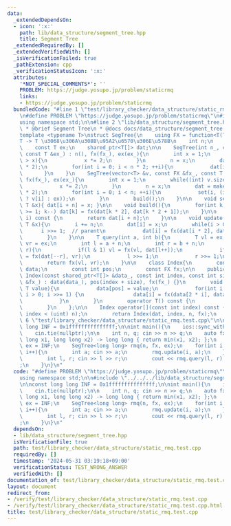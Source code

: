 ```yaml
---
data:
  _extendedDependsOn:
  - icon: ':x:'
    path: lib/data_structure/segment_tree.hpp
    title: Segment Tree
  _extendedRequiredBy: []
  _extendedVerifiedWith: []
  _isVerificationFailed: true
  _pathExtension: cpp
  _verificationStatusIcon: ':x:'
  attributes:
    '*NOT_SPECIAL_COMMENTS*': ''
    PROBLEM: https://judge.yosupo.jp/problem/staticrmq
    links:
    - https://judge.yosupo.jp/problem/staticrmq
  bundledCode: "#line 1 \"test/library_checker/data_structure/static_rmq.test.cpp\"\
    \n#define PROBLEM \"https://judge.yosupo.jp/problem/staticrmq\"\n#include <bits/stdc++.h>\n\
    using namespace std;\n\n#line 2 \"lib/data_structure/segment_tree.hpp\"\n\n/**\n\
    \ * @brief Segment Tree\n * @docs docs/data_structure/segment_tree.md\n */\n\n\
    template <typename T>\nstruct SegTree{\n    using FX = function<T(T, T)>; // T\u2022\
    T -> T \u3068\u306A\u308B\u95A2\u6570\u306E\u578B\n    int n;\n    const FX fx;\n\
    \    const T ex;\n    shared_ptr<T[]> dat;\n\n    SegTree(int n_, const FX &fx_,\
    \ const T &ex_) : n(), fx(fx_), ex(ex_){\n        int x = 1;\n        while(n_\
    \ > x){\n            x *= 2;\n        }\n        n = x;\n        dat = make_shared<T[]>(n\
    \ * 2);\n        for(int i = 0; i < n * 2; ++i){\n            dat[i] = ex;\n \
    \       }\n    }\n    SegTree(vector<T> &v, const FX &fx_, const T &ex_) : n(),\
    \ fx(fx_), ex(ex_){\n        int x = 1;\n        while((int) v.size() > x){\n\
    \            x *= 2;\n        }\n        n = x;\n        dat = make_shared<T[]>(n\
    \ * 2);\n        for(int i = 0; i < n; ++i){\n            set(i, (i < (int) v.size()\
    \ ? v[i] : ex));\n        }\n        build();\n    }\n\n    void set(int i, const\
    \ T &x){ dat[i + n] = x; }\n\n    void build(){\n        for(int k = n - 1; k\
    \ >= 1; k--) dat[k] = fx(dat[k * 2], dat[k * 2 + 1]);\n    }\n\n    T get(int\
    \ i) const {\n        return dat[i + n];\n    }\n\n    void update(int i, const\
    \ T &x){\n        i += n;\n        dat[i] = x;\n        while(i > 0){\n      \
    \      i >>= 1;  // parent\n            dat[i] = fx(dat[i * 2], dat[i * 2 + 1]);\n\
    \        }\n    }\n\n    T query(int a, int b){\n        T vl = ex;\n        T\
    \ vr = ex;\n        int l = a + n;\n        int r = b + n;\n        while(l <\
    \ r){\n            if(l & 1) vl = fx(vl, dat[l++]);\n            if(r & 1) vr\
    \ = fx(dat[--r], vr);\n            l >>= 1;\n            r >>= 1;\n        }\n\
    \        return fx(vl, vr);\n    }\n\n    class Index{\n        const shared_ptr<T[]>\
    \ data;\n        const int pos;\n        const FX fx;\n\n    public:\n       \
    \ Index(const shared_ptr<T[]> &data_, const int index, const int size, const FX\
    \ &fx_) : data(data_), pos(index + size), fx(fx_) {}\n        void operator=(const\
    \ T value){\n            data[pos] = value;\n            for(int i = (pos >> 1);\
    \ i > 0; i >>= 1) {\n                data[i] = fx(data[2 * i], data[2 * i + 1]);\n\
    \            }\n        }\n        operator T() const {\n            return data[pos];\n\
    \        }\n    };\n\n    Index operator[](const int index) const {\n        assert((uint)\
    \ index < (uint) n);\n        return Index(dat, index, n, fx);\n    }\n};\n#line\
    \ 6 \"test/library_checker/data_structure/static_rmq.test.cpp\"\n\nconst long\
    \ long INF = 0x1fffffffffffffff;\n\nint main(){\n    ios::sync_with_stdio(false);\n\
    \    cin.tie(nullptr);\n\n    int n, q; cin >> n >> q;\n    auto fx = [](long\
    \ long x1, long long x2) -> long long { return min(x1, x2); };\n    long long\
    \ ex = INF;\n    SegTree<long long> rmq(n, fx, ex);\n    for(int i = 0; i < n;\
    \ i++){\n        int a; cin >> a;\n        rmq.update(i, a);\n    }\n    while(q--){\n\
    \        int l, r; cin >> l >> r;\n        cout << rmq.query(l, r) << \"\\n\"\
    ;\n    }\n}\n"
  code: "#define PROBLEM \"https://judge.yosupo.jp/problem/staticrmq\"\n#include <bits/stdc++.h>\n\
    using namespace std;\n\n#include \"../../../lib/data_structure/segment_tree.hpp\"\
    \n\nconst long long INF = 0x1fffffffffffffff;\n\nint main(){\n    ios::sync_with_stdio(false);\n\
    \    cin.tie(nullptr);\n\n    int n, q; cin >> n >> q;\n    auto fx = [](long\
    \ long x1, long long x2) -> long long { return min(x1, x2); };\n    long long\
    \ ex = INF;\n    SegTree<long long> rmq(n, fx, ex);\n    for(int i = 0; i < n;\
    \ i++){\n        int a; cin >> a;\n        rmq.update(i, a);\n    }\n    while(q--){\n\
    \        int l, r; cin >> l >> r;\n        cout << rmq.query(l, r) << \"\\n\"\
    ;\n    }\n}\n"
  dependsOn:
  - lib/data_structure/segment_tree.hpp
  isVerificationFile: true
  path: test/library_checker/data_structure/static_rmq.test.cpp
  requiredBy: []
  timestamp: '2024-05-31 03:19:18+09:00'
  verificationStatus: TEST_WRONG_ANSWER
  verifiedWith: []
documentation_of: test/library_checker/data_structure/static_rmq.test.cpp
layout: document
redirect_from:
- /verify/test/library_checker/data_structure/static_rmq.test.cpp
- /verify/test/library_checker/data_structure/static_rmq.test.cpp.html
title: test/library_checker/data_structure/static_rmq.test.cpp
---
```

